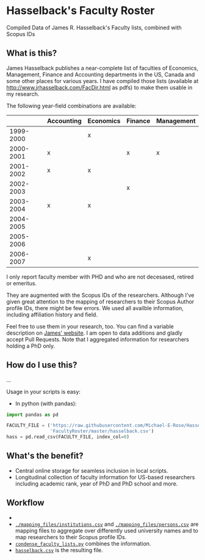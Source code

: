 # Hasselback's Faculty Roster
Compiled Data of James R. Hasselback's Faculty lists, combined with Scopus IDs

## What is this?
James Hasselback publishes a near-complete list of faculties of Economics, Management, Finance and Accounting departments in the US, Canada and some other places for various years.  I have compiled those lists (available at http://www.jrhasselback.com/FacDir.html as pdfs) to make them usable in my research.

The following year-field combinations are available:

|           | Accounting | Economics | Finance | Management |
|-----------|------------|-----------|---------|------------|
| 1999-2000 |            |     x     |         |            |
| 2000-2001 |     x      |           |    x    |      x     |
| 2001-2002 |     x      |     x     |         |            |
| 2002-2003 |            |           |    x    |            |
| 2003-2004 |     x      |     x     |         |            |
| 2004-2005 |            |           |         |            |
| 2005-2006 |            |           |         |            |
| 2006-2007 |            |     x     |         |            |

I only report faculty member with PHD and who are not decesased, retired or emeritus.

They are augmented with the Scopus IDs of the researchers.  Although I've given great attention to the mapping of researchers to their Scopus Author profile IDs, there might be few errors.  We used all availble information, including affiliation history and field.

Feel free to use them in your research, too.  You can find a variable description on [James' website](http://www.jrhasselback.com/AtgDir.html).  I am open to data additions and gladly accept Pull Requests.  Note that I aggregated information for researchers holding a PhD only.

## How do I use this?

...

Usage in your scripts is easy:

* In python (with pandas):
```python
import pandas as pd

FACULTY_FILE = ('https://raw.githubusercontent.com/Michael-E-Rose/Hasselback'
                'FacultyRoster/master/hasselback.csv')
hass = pd.read_csv(FACULTY_FILE, index_col=0)
```

<!-- * In R:
```R
...
``` -->

<!-- * In Stata:
```Stata
...
```
 -->
## What's the benefit?
- Central online storage for seamless inclusion in local scripts.
- Longitudinal collection of faculty information for US-based researchers including academic rank, year of PhD and PhD school and more.

## Workflow
- 
- [`./mapping_files/institutions.csv`](./mapping_files/institutions.csv) and [`./mapping_files/persons.csv`](./mapping_files/persons.csv) are mapping files to aggregate over differently used university names and to map researchers to their Scopus profile IDs.
- [`condense_faculty_lists.py`](condense_faculty_lists.py) combines the information.
- [`hasselback.csv`](hasselback.csv) is the resulting file.
